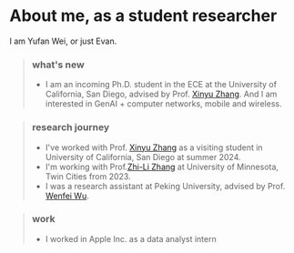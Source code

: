 # About me, as a student researcher 
I am Yufan Wei, or just Evan.

> ### what's new
> - I am an incoming Ph.D. student in the ECE at the University of California, San Diego, advised by Prof. [Xinyu Zhang](https://xyzhang.ucsd.edu). And I am interested in GenAI + computer networks, mobile and wireless.

> ### research journey
> - I've worked with Prof. [Xinyu Zhang](https://xyzhang.ucsd.edu) as a visiting student in University of California, San Diego at summer 2024.
> - I'm working with Prof.[Zhi-Li Zhang](https://cse.umn.edu/cs/zhi-li-zhang) at University of Minnesota, Twin Cities from 2023.
> - I was a research assistant at Peking University, advised by Prof. [Wenfei Wu](https://wenfei-wu.github.io).

> ### work
> - I worked in Apple Inc. as a data analyst intern


[//]: # (> - [Unsplash]&#40;https://unsplash.com/&#41;)
